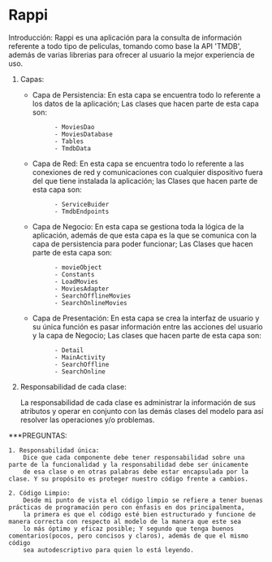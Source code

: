 # Rappi

Introducción:
Rappi es una aplicación para la consulta de información referente a todo tipo de peliculas, tomando como base la API 'TMDB',
además de varias librerias para ofrecer al usuario la mejor experiencia de uso.

1. Capas:
 
	* Capa de Persistencia: En esta capa se encuentra todo lo referente a los datos de la aplicación; Las clases que hacen
			       parte de esta capa son:

				- MoviesDao
				- MoviesDatabase
				- Tables
				- TmdbData
	* Capa de Red: En esta capa se encuentra todo lo referente a las conexiones de red y comunicaciones con cualquier dispositivo
		       fuera del que tiene instalada la aplicación; las Clases que hacen parte de esta capa son:
	
				- ServiceBuider
				- TmdbEndpoints

	* Capa de Negocio: En esta capa se gestiona toda la lógica de la aplicación, además de que esta capa es la que se comunica con
			   la capa de persistencia para poder funcionar; Las Clases que hacen parte de esta capa son:
				
				- movieObject
				- Constants
				- LoadMovies
				- MoviesAdapter
				- SearchOfflineMovies
				- SearchOnlineMovies

	* Capa de Presentación: En esta capa se crea la interfaz de usuario y su única función es pasar información entre las acciones
				del usuario y la capa de Negocio; Las clases que hacen parte de esta capa son:

				- Detail
				- MainActivity
				- SearchOffline
				- SearchOnline

2. Responsabilidad de cada clase:

	La responsabilidad de cada clase es administrar la información de sus atributos y operar en conjunto con las demás clases del modelo
	para así resolver las operaciones y/o problemas.


***PREGUNTAS:

	1. Responsabilidad única:
		Dice que cada componente debe tener responsabilidad sobre una parte de la funcionalidad y la responsabilidad debe ser únicamente
		de esa clase o en otras palabras debe estar encapsulada por la clase. Y su propósito es proteger nuestro código frente a cambios.
	
	2. Código Limpio:
		Desde mi punto de vista el código limpio se refiere a tener buenas prácticas de programación pero con énfasis en dos principalmenta,
		la primera es que el código esté bien estructurado y funcione de manera correcta con respecto al modelo de la manera que este sea
		lo más óptimo y eficaz posible; Y segundo que tenga buenos comentarios(pocos, pero concisos y claros), además de que el mismo código
		sea autodescriptivo para quien lo está leyendo.

